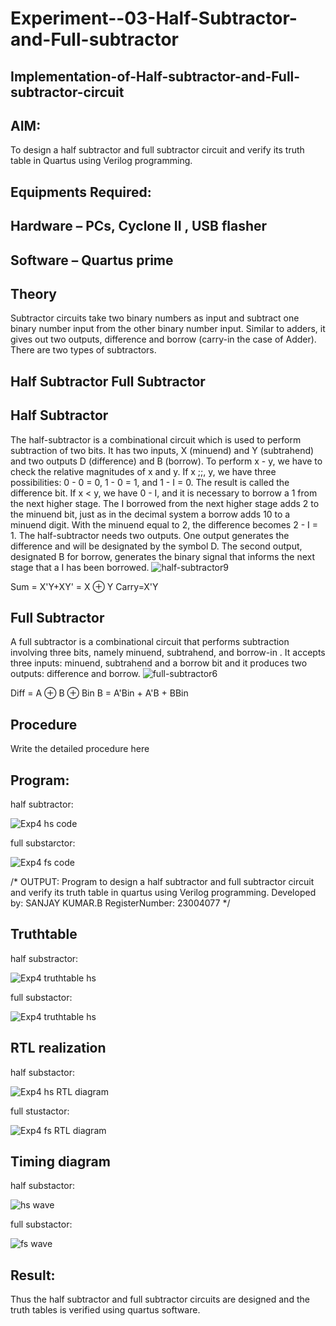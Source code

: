 # Experiment--03-Half-Subtractor-and-Full-subtractor
## Implementation-of-Half-subtractor-and-Full-subtractor-circuit
## AIM:
To design a half subtractor and full subtractor circuit and verify its truth table in Quartus using Verilog programming.

## Equipments Required:
## Hardware – PCs, Cyclone II , USB flasher
## Software – Quartus prime
## Theory
Subtractor circuits take two binary numbers as input and subtract one binary number input from the other binary number input. Similar to adders, it gives out two outputs, difference and borrow (carry-in the case of Adder). There are two types of subtractors.

## Half Subtractor Full Subtractor
## Half Subtractor
The half-subtractor is a combinational circuit which is used to perform subtraction of two bits. It has two inputs, X (minuend) and Y (subtrahend) and two outputs D (difference) and B (borrow). To perform x - y, we have to check the relative magnitudes of x and y. If x ;;, y, we have three possibilities: 0 - 0 = 0, 1 - 0 = 1, and 1 - I = 0. The result is called the difference bit. If x < y, we have 0 - I, and it is necessary to borrow a 1 from the next higher stage. The I borrowed from the next higher stage adds 2 to the minuend bit, just as in the decimal system a borrow adds 10 to a minuend digit. With the minuend equal to 2, the difference becomes 2 - I = 1. The half-subtractor needs two outputs. One output generates the difference and will be designated by the symbol D. The second output, designated B for borrow, generates the binary signal that informs the next stage that a I has been borrowed.
![half-subtractor9](https://user-images.githubusercontent.com/36288975/166112538-58c3bc7c-ee5d-4e6a-ac8d-8e8328efe27a.png)


Sum = X'Y+XY' = X ⊕ Y
Carry=X'Y

## Full Subtractor
A full subtractor is a combinational circuit that performs subtraction involving three bits, namely minuend, subtrahend, and borrow-in . It accepts three inputs: minuend, subtrahend and a borrow bit and it produces two outputs: difference and borrow. 
![full-subtractor6](https://user-images.githubusercontent.com/36288975/166112541-24c68359-3de8-4674-ae22-8272ffc385ed.png)


Diff = A ⊕ B ⊕ Bin B = A'Bin + A'B + BBin

## Procedure



Write the detailed procedure here 


## Program:


half subtractor:



![Exp4 hs code](https://github.com/bsanjaykumar560/Experiment--03-Half-Subtractor-and-Full-subtractor/assets/145954153/ad7e5b94-462d-4cb5-adf0-05c7473c311c)


full substarctor:



![Exp4 fs code](https://github.com/bsanjaykumar560/Experiment--03-Half-Subtractor-and-Full-subtractor/assets/145954153/be445d86-b4dc-4d98-9e1e-80603251f4ce)

/*
OUTPUT:
Program to design a half subtractor and full subtractor circuit and verify its truth table in quartus using Verilog programming.
Developed by: SANJAY KUMAR.B
RegisterNumber:  23004077
*/



## Truthtable

half substractor:


![Exp4 truthtable hs](https://github.com/bsanjaykumar560/Experiment--03-Half-Subtractor-and-Full-subtractor/assets/145954153/da98851f-bde0-4d85-af89-17768c7e3c49)



full substactor:


![Exp4 truthtable hs](https://github.com/bsanjaykumar560/Experiment--03-Half-Subtractor-and-Full-subtractor/assets/145954153/9de40d4d-e404-4622-91a3-5a2b44af4b10)




##  RTL realization
half substactor:




![Exp4 hs RTL diagram](https://github.com/bsanjaykumar560/Experiment--03-Half-Subtractor-and-Full-subtractor/assets/145954153/ad435f93-6bca-4edc-b449-6a45aa7c5b2d)


full stustactor:




![Exp4 fs RTL diagram](https://github.com/bsanjaykumar560/Experiment--03-Half-Subtractor-and-Full-subtractor/assets/145954153/8f9855ec-9e33-41de-96d7-a84ee04d38d8)







## Timing diagram 

half substactor:




![hs wave](https://github.com/bsanjaykumar560/Experiment--03-Half-Subtractor-and-Full-subtractor/assets/145954153/0d30b46e-69ae-43be-b2cb-ad105d919149)

full substactor:




![fs wave](https://github.com/bsanjaykumar560/Experiment--03-Half-Subtractor-and-Full-subtractor/assets/145954153/ceba27b9-fb3c-44ee-b565-1b3e22b957e7)

## Result:
Thus the half subtractor and full subtractor circuits are designed and the truth tables is verified using quartus software.
